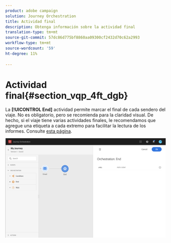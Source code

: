 ```yaml
---
product: adobe campaign
solution: Journey Orchestration
title: Actividad final
description: Obtenga información sobre la actividad final
translation-type: tm+mt
source-git-commit: 57dc86d775bf8860aa09300cf2432d70c62a2993
workflow-type: tm+mt
source-wordcount: '59'
ht-degree: 11%

---
```



# Actividad final{#section_vqp_4ft_dgb}

La **[!UICONTROL End]** actividad permite marcar el final de cada sendero del viaje. No es obligatorio, pero se recomienda para la claridad visual. De hecho, si el viaje tiene varias actividades finales, le recomendamos que agregue una etiqueta a cada extremo para facilitar la lectura de los informes. Consulte [esta página](../reporting/about-journey-reports.md).

![](../assets/journey54.png)
